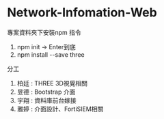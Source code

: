 # Network-Infomation-Web

專案資料夾下安裝npm 指令
1. npm init -> Enter到底
2. npm install --save three

分工
1. 柏廷 : THREE 3D視覺相關
2. 昱德 : Bootstrap 介面
3. 宇翔 : 資料庫前台嫁接
4. 雅婷 : 介面設計、FortiSIEM相關
